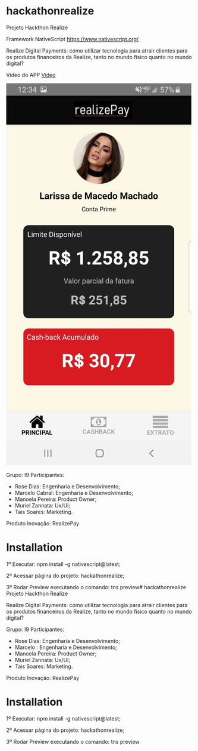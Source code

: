 # hackathonrealize
Projeto Hackthon Realize

Framework NativeScript https://www.nativescript.org/

Realize Digital Payments: como utilizar tecnologia para atrair clientes para os
produtos financeiros da Realize, tanto no mundo físico quanto no mundo digital?

Video do APP [Video](https://youtu.be/bRgiLkm3ugc)

![Screenshot](screenshot.jpeg)

Grupo: I9
Participantes: 

* Rose Dias: Engenharia e Desenvolvimento;
* Marcelo Cabral: Engenharia e Desenvolvimento;
* Manoela Pereira: Product Owner;
* Muriel Zannata: Ux/UI;
* Tais Soares: Marketing.

Produto Inovação: RealizePay


# Installation

1º Executar: npm install -g nativescript@latest;

2º Acessar página do projeto: hackathonrealize;

3º Rodar Preview executando o comando: tns preview# hackathonrealize
Projeto Hackthon Realize

Realize Digital Payments: como utilizar tecnologia para atrair clientes para os
produtos financeiros da Realize, tanto no mundo físico quanto no mundo digital?

Grupo: I9
Participantes: 

* Rose Dias: Engenharia e Desenvolvimento;
* Marcelo : Engenharia e Desenvolvimento;
* Manoela Pereira: Product Owner;
* Muriel Zannata: Ux/UI;
* Tais Soares: Marketing.

Produto Inovação: RealizePay


# Installation

1º Executar: npm install -g nativescript@latest;

2º Acessar página do projeto: hackathonrealize;

3º Rodar Preview executando o comando: tns preview
